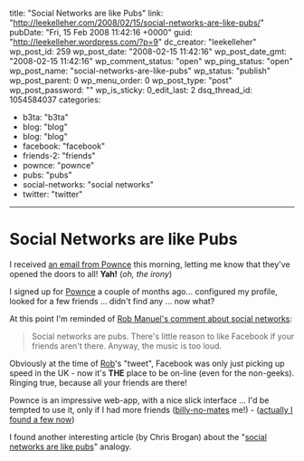 title: "Social Networks are like Pubs"
link: "http://leekelleher.com/2008/02/15/social-networks-are-like-pubs/"
pubDate: "Fri, 15 Feb 2008 11:42:16 +0000"
guid: "http://leekelleher.wordpress.com/?p=9"
dc_creator: "leekelleher"
wp_post_id: 259
wp_post_date: "2008-02-15 11:42:16"
wp_post_date_gmt: "2008-02-15 11:42:16"
wp_comment_status: "open"
wp_ping_status: "open"
wp_post_name: "social-networks-are-like-pubs"
wp_status: "publish"
wp_post_parent: 0
wp_menu_order: 0
wp_post_type: "post"
wp_post_password: ""
wp_is_sticky: 0_edit_last: 2
dsq_thread_id: 1054584037
categories:
  - b3ta: "b3ta"
  - blog: "blog"
  - blog: "blog"
  - facebook: "facebook"
  - friends-2: "friends"
  - pownce: "pownce"
  - pubs: "pubs"
  - social-networks: "social networks"
  - twitter: "twitter"

---

# Social Networks are like Pubs

I received <a href="http://www.flickr.com/photos/factoryjoe/2265397377/">an email from Pownce</a> this morning, letting me know that they've opened the doors to all! <strong>Yah!</strong> (<em>oh, the irony</em>)

I signed up for <a href="http://pownce.com/leekelleher/">Pownce</a> a couple of months ago... configured my profile, looked for a few friends ... didn't find any ... now what?

At this point I'm reminded of <a href="http://twitter.com/robmanuel/statuses/86540552">Rob Manuel's comment about social networks</a>:
<blockquote>Social networks are pubs. There's little reason to like Facebook if your friends aren't there. Anyway, the music is too loud.</blockquote>
Obviously at the time of <a href="http://en.wikipedia.org/wiki/Rob_Manuel">Rob</a>'s "tweet", Facebook was only just picking up speed in the UK - now it's <strong>THE</strong> place to be on-line (even for the non-geeks).  Ringing true, because all your friends are there!

Pownce is an impressive web-app, with a nice slick interface ... I'd be tempted to use it, only if I had more friends (<a href="http://www.urbandictionary.com/define.php?term=billy+no+mates">billy-no-mates</a> me!) - (<a href="http://pownce.com/leekelleher/friends/">actually I found a few now</a>)

I found another interesting article (by Chris Brogan) about the "<a href="http://chrisbrogan.com/social-networks-are-your-local-pub/">social networks are like pubs</a>" analogy.